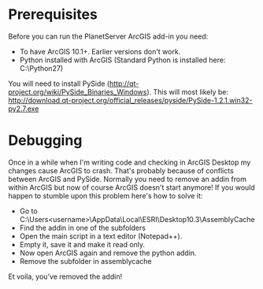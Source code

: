 # Prerequisites
Before you can run the PlanetServer ArcGIS add-in you need:
 - To have ArcGIS 10.1+. Earlier versions don't work.
 - Python installed with ArcGIS (Standard Python is installed here: C:\Python27\)
 
You will need to install PySide (http://qt-project.org/wiki/PySide_Binaries_Windows). This will most likely be: http://download.qt-project.org/official_releases/pyside/PySide-1.2.1.win32-py2.7.exe

# Debugging
Once in a while when I'm writing code and checking in ArcGIS Desktop my changes cause ArcGIS to crash. That's probably because of conflicts between ArcGIS and PySide. Normally you need to remove an addin from within ArcGIS but now of course ArcGIS doesn't start anymore! If you would happen to stumble upon this problem here's how to solve it:
 - Go to C:\Users\<username>\AppData\Local\ESRI\Desktop10.3\AssemblyCache
 - Find the addin in one of the subfolders
 - Open the main script in a text editor (Notepad++).
 - Empty it, save it and make it read only.
 - Now open ArcGIS again and remove the python addin.
 - Remove the subfolder in assemblycache

Et voila, you've removed the addin!
